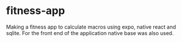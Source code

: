 # fitness-app
Making a fitness app to calculate macros using expo, native react and sqlite. For the front end of the application native base was also used.
